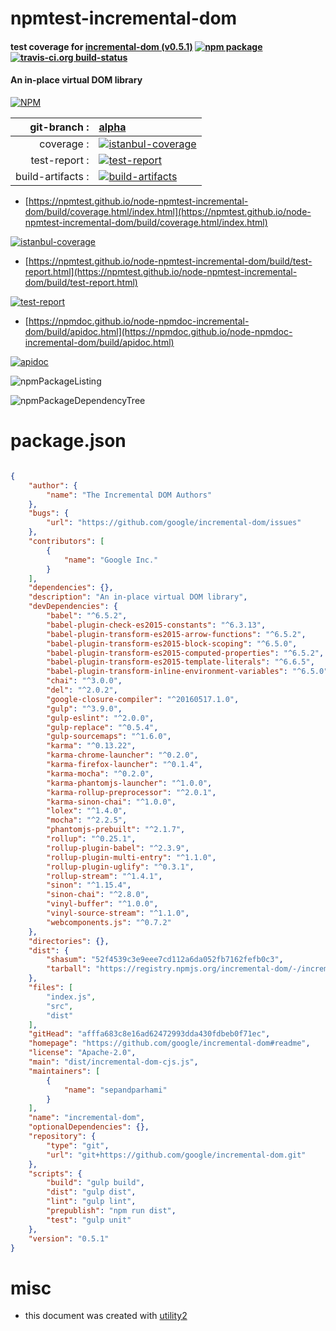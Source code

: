 # npmtest-incremental-dom

#### test coverage for  [incremental-dom (v0.5.1)](https://github.com/google/incremental-dom#readme)  [![npm package](https://img.shields.io/npm/v/npmtest-incremental-dom.svg?style=flat-square)](https://www.npmjs.org/package/npmtest-incremental-dom) [![travis-ci.org build-status](https://api.travis-ci.org/npmtest/node-npmtest-incremental-dom.svg)](https://travis-ci.org/npmtest/node-npmtest-incremental-dom)

#### An in-place virtual DOM library

[![NPM](https://nodei.co/npm/incremental-dom.png?downloads=true&downloadRank=true&stars=true)](https://www.npmjs.com/package/incremental-dom)

| git-branch : | [alpha](https://github.com/npmtest/node-npmtest-incremental-dom/tree/alpha)|
|--:|:--|
| coverage : | [![istanbul-coverage](https://npmtest.github.io/node-npmtest-incremental-dom/build/coverage.badge.svg)](https://npmtest.github.io/node-npmtest-incremental-dom/build/coverage.html/index.html)|
| test-report : | [![test-report](https://npmtest.github.io/node-npmtest-incremental-dom/build/test-report.badge.svg)](https://npmtest.github.io/node-npmtest-incremental-dom/build/test-report.html)|
| build-artifacts : | [![build-artifacts](https://npmtest.github.io/node-npmtest-incremental-dom/glyphicons_144_folder_open.png)](https://github.com/npmtest/node-npmtest-incremental-dom/tree/gh-pages/build)|

- [https://npmtest.github.io/node-npmtest-incremental-dom/build/coverage.html/index.html](https://npmtest.github.io/node-npmtest-incremental-dom/build/coverage.html/index.html)

[![istanbul-coverage](https://npmtest.github.io/node-npmtest-incremental-dom/build/screenCapture.buildCi.browser.%252Ftmp%252Fbuild%252Fcoverage.lib.html.png)](https://npmtest.github.io/node-npmtest-incremental-dom/build/coverage.html/index.html)

- [https://npmtest.github.io/node-npmtest-incremental-dom/build/test-report.html](https://npmtest.github.io/node-npmtest-incremental-dom/build/test-report.html)

[![test-report](https://npmtest.github.io/node-npmtest-incremental-dom/build/screenCapture.buildCi.browser.%252Ftmp%252Fbuild%252Ftest-report.html.png)](https://npmtest.github.io/node-npmtest-incremental-dom/build/test-report.html)

- [https://npmdoc.github.io/node-npmdoc-incremental-dom/build/apidoc.html](https://npmdoc.github.io/node-npmdoc-incremental-dom/build/apidoc.html)

[![apidoc](https://npmdoc.github.io/node-npmdoc-incremental-dom/build/screenCapture.buildCi.browser.%252Ftmp%252Fbuild%252Fapidoc.html.png)](https://npmdoc.github.io/node-npmdoc-incremental-dom/build/apidoc.html)

![npmPackageListing](https://npmtest.github.io/node-npmtest-incremental-dom/build/screenCapture.npmPackageListing.svg)

![npmPackageDependencyTree](https://npmtest.github.io/node-npmtest-incremental-dom/build/screenCapture.npmPackageDependencyTree.svg)



# package.json

```json

{
    "author": {
        "name": "The Incremental DOM Authors"
    },
    "bugs": {
        "url": "https://github.com/google/incremental-dom/issues"
    },
    "contributors": [
        {
            "name": "Google Inc."
        }
    ],
    "dependencies": {},
    "description": "An in-place virtual DOM library",
    "devDependencies": {
        "babel": "^6.5.2",
        "babel-plugin-check-es2015-constants": "^6.3.13",
        "babel-plugin-transform-es2015-arrow-functions": "^6.5.2",
        "babel-plugin-transform-es2015-block-scoping": "^6.5.0",
        "babel-plugin-transform-es2015-computed-properties": "^6.5.2",
        "babel-plugin-transform-es2015-template-literals": "^6.6.5",
        "babel-plugin-transform-inline-environment-variables": "^6.5.0",
        "chai": "^3.0.0",
        "del": "^2.0.2",
        "google-closure-compiler": "^20160517.1.0",
        "gulp": "^3.9.0",
        "gulp-eslint": "^2.0.0",
        "gulp-replace": "^0.5.4",
        "gulp-sourcemaps": "^1.6.0",
        "karma": "^0.13.22",
        "karma-chrome-launcher": "^0.2.0",
        "karma-firefox-launcher": "^0.1.4",
        "karma-mocha": "^0.2.0",
        "karma-phantomjs-launcher": "^1.0.0",
        "karma-rollup-preprocessor": "^2.0.1",
        "karma-sinon-chai": "^1.0.0",
        "lolex": "^1.4.0",
        "mocha": "^2.2.5",
        "phantomjs-prebuilt": "^2.1.7",
        "rollup": "^0.25.1",
        "rollup-plugin-babel": "^2.3.9",
        "rollup-plugin-multi-entry": "^1.1.0",
        "rollup-plugin-uglify": "^0.3.1",
        "rollup-stream": "^1.4.1",
        "sinon": "^1.15.4",
        "sinon-chai": "^2.8.0",
        "vinyl-buffer": "^1.0.0",
        "vinyl-source-stream": "^1.1.0",
        "webcomponents.js": "^0.7.2"
    },
    "directories": {},
    "dist": {
        "shasum": "52f4539c3e9eee7cd112a6da052fb7162fefb0c3",
        "tarball": "https://registry.npmjs.org/incremental-dom/-/incremental-dom-0.5.1.tgz"
    },
    "files": [
        "index.js",
        "src",
        "dist"
    ],
    "gitHead": "afffa683c8e16ad62472993dda430fdbeb0f71ec",
    "homepage": "https://github.com/google/incremental-dom#readme",
    "license": "Apache-2.0",
    "main": "dist/incremental-dom-cjs.js",
    "maintainers": [
        {
            "name": "sepandparhami"
        }
    ],
    "name": "incremental-dom",
    "optionalDependencies": {},
    "repository": {
        "type": "git",
        "url": "git+https://github.com/google/incremental-dom.git"
    },
    "scripts": {
        "build": "gulp build",
        "dist": "gulp dist",
        "lint": "gulp lint",
        "prepublish": "npm run dist",
        "test": "gulp unit"
    },
    "version": "0.5.1"
}
```



# misc
- this document was created with [utility2](https://github.com/kaizhu256/node-utility2)
